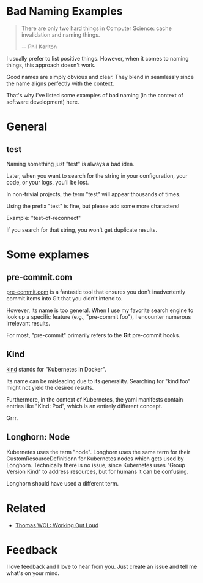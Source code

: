 # Bad Naming Examples

> There are only two hard things in Computer Science: cache invalidation and naming things.
> 
> -- Phil Karlton

I usually prefer to list positive things. However, when it comes to naming things, this approach doesn't work.

Good names are simply obvious and clear. They blend in seamlessly since the name aligns perfectly with the context.

That's why I've listed some examples of bad naming (in the context of software development) here.

# General

## test

Naming something just "test" is always a bad idea.

Later, when you want to search for the string in your configuration, your code, or your logs, you'll be lost.

In non-trivial projects, the term "test" will appear thousands of times.

Using the prefix "test" is fine, but please add some more characters!

Example: "test-of-reconnect"

If you search for that string, you won't get duplicate results.

# Some explames

## pre-commit.com

[pre-commit.com](//pre-commit.com) is a fantastic tool that ensures you don't inadvertently commit items into Git that you didn't intend to.

However, its name is too general. When I use my favorite search engine to look up a specific feature (e.g., "pre-commit foo"), I encounter numerous irrelevant results.

For most, "pre-commit" primarily refers to the **Git** pre-commit hooks.

## Kind

[kind](https://kind.sigs.k8s.io/) stands for "Kubernetes in Docker".

Its name can be misleading due to its generality. Searching for "kind foo" might not yield the desired results.

Furthermore, in the context of Kubernetes, the yaml manifests contain entries like "Kind: Pod", which is an entirely different concept.

Grrr.

## Longhorn: Node

Kubernetes uses the term "node". Longhorn uses the same term for their CustomResourceDefinitionn for Kubernetes nodes which gets used by Longhorn. Technically there is no issue, since
Kubernetes uses "Group Version Kind" to address resources, but for humans it can be confusing.

Longhorn should have used a different term.

# Related

* [Thomas WOL: Working Out Loud](https://github.com/guettli/wol)

# Feedback

I love feedback and I love to hear from you. Just create an issue and tell me what's on your mind.
